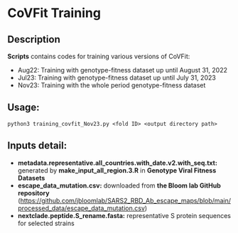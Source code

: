 # CoVFit Training
## Description
**Scripts** contains codes for training various versions of CoVFit:
- Aug22: Training with genotype-fitness dataset up until August 31, 2022
- Jul23: Training with genotype-fitness dataset up until July 31, 2023
- Nov23: Training with the whole period genotype-fitness dataset




## Usage:
```
python3 training_covfit_Nov23.py <fold ID> <output directory path>
```

## Inputs detail:
- **metadata.representative.all_countries.with_date.v2.with_seq.txt:** generated by **make_input_all_region.3.R** in **Genotype Viral Fitness Datasets**
- **escape_data_mutation.csv:** downloaded from **the Bloom lab GitHub repository** (https://github.com/jbloomlab/SARS2_RBD_Ab_escape_maps/blob/main/processed_data/escape_data_mutation.csv)
- **nextclade.peptide.S_rename.fasta:** representative S protein sequences for selected strains



